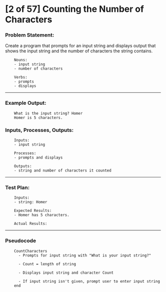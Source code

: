 # [2 of 57] Counting the Number of Characters

### Problem Statement:

Create a program that prompts for an input string and displays output that shows the input string and the number of characters the string contains.

        Nouns:
        - input string
        - number of characters

        Verbs:
        - prompts
        - displays

---
### Example Output:

        What is the input string? Homer
        Homer is 5 characters.

### Inputs, Processes, Outputs:
        
        Inputs:
        - input string

        Processes:
        - prompts and displays

        Outputs:
        - string and number of characters it counted

---
### Test Plan:

        Inputs:
        - string: Homer

        Expected Results:
        - Homer has 5 characters.

        Actual Results:

---
### Pseudocode

        CountCharacters
          - Prompts for input string with "What is your input string?"
          
          - Count = length of string
          
          - Displays input string and character Count
          
          - If input string isn't given, prompt user to enter input string
        end
